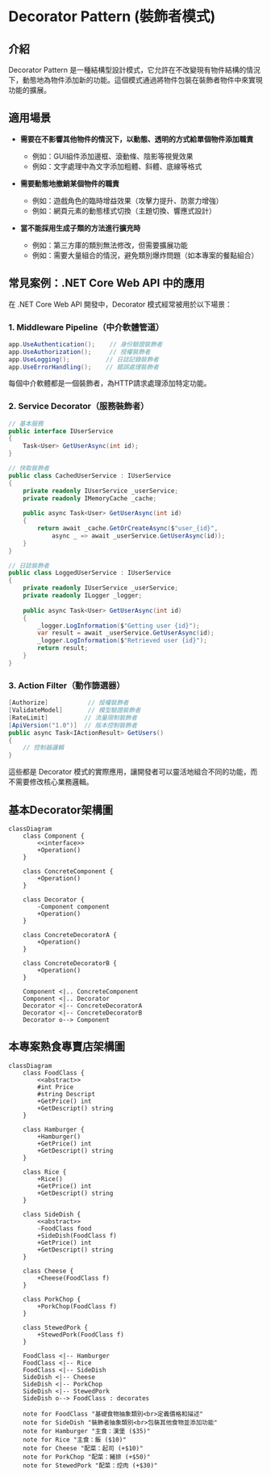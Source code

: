 # Decorator Pattern (裝飾者模式)

## 介紹

Decorator Pattern 是一種結構型設計模式，它允許在不改變現有物件結構的情況下，動態地為物件添加新的功能。這個模式通過將物件包裝在裝飾者物件中來實現功能的擴展。

## 適用場景

- **需要在不影響其他物件的情況下，以動態、透明的方式給單個物件添加職責**
  - 例如：GUI組件添加邊框、滾動條、陰影等視覺效果
  - 例如：文字處理中為文字添加粗體、斜體、底線等格式
  
- **需要動態地撤銷某個物件的職責**
  - 例如：遊戲角色的臨時增益效果（攻擊力提升、防禦力增強）
  - 例如：網頁元素的動態樣式切換（主題切換、響應式設計）
  
- **當不能採用生成子類的方法進行擴充時**
  - 例如：第三方庫的類別無法修改，但需要擴展功能
  - 例如：需要大量組合的情況，避免類別爆炸問題（如本專案的餐點組合）

## 常見案例：.NET Core Web API 中的應用

在 .NET Core Web API 開發中，Decorator 模式經常被用於以下場景：

### 1. Middleware Pipeline（中介軟體管道）
```csharp
app.UseAuthentication();    // 身份驗證裝飾者
app.UseAuthorization();     // 授權裝飾者  
app.UseLogging();          // 日誌記錄裝飾者
app.UseErrorHandling();    // 錯誤處理裝飾者
```
每個中介軟體都是一個裝飾者，為HTTP請求處理添加特定功能。

### 2. Service Decorator（服務裝飾者）
```csharp
// 基本服務
public interface IUserService
{
    Task<User> GetUserAsync(int id);
}

// 快取裝飾者
public class CachedUserService : IUserService
{
    private readonly IUserService _userService;
    private readonly IMemoryCache _cache;
    
    public async Task<User> GetUserAsync(int id)
    {
        return await _cache.GetOrCreateAsync($"user_{id}", 
            async _ => await _userService.GetUserAsync(id));
    }
}

// 日誌裝飾者
public class LoggedUserService : IUserService
{
    private readonly IUserService _userService;
    private readonly ILogger _logger;
    
    public async Task<User> GetUserAsync(int id)
    {
        _logger.LogInformation($"Getting user {id}");
        var result = await _userService.GetUserAsync(id);
        _logger.LogInformation($"Retrieved user {id}");
        return result;
    }
}
```

### 3. Action Filter（動作篩選器）
```csharp
[Authorize]           // 授權裝飾者
[ValidateModel]       // 模型驗證裝飾者
[RateLimit]          // 流量限制裝飾者
[ApiVersion("1.0")]  // 版本控制裝飾者
public async Task<IActionResult> GetUsers()
{
    // 控制器邏輯
}
```

這些都是 Decorator 模式的實際應用，讓開發者可以靈活地組合不同的功能，而不需要修改核心業務邏輯。

## 基本Decorator架構圖

```mermaid
classDiagram
    class Component {
        <<interface>>
        +Operation()
    }

    class ConcreteComponent {
        +Operation()
    }

    class Decorator {
        -Component component
        +Operation()
    }

    class ConcreteDecoratorA {
        +Operation()
    }

    class ConcreteDecoratorB {
        +Operation()
    }

    Component <|.. ConcreteComponent
    Component <|.. Decorator
    Decorator <|-- ConcreteDecoratorA
    Decorator <|-- ConcreteDecoratorB
    Decorator o--> Component

```

## 本專案熟食專賣店架構圖

```mermaid
classDiagram
    class FoodClass {
        <<abstract>>
        #int Price
        #string Descript
        +GetPrice() int
        +GetDescript() string
    }

    class Hamburger {
        +Hamburger()
        +GetPrice() int
        +GetDescript() string
    }

    class Rice {
        +Rice()
        +GetPrice() int
        +GetDescript() string
    }

    class SideDish {
        <<abstract>>
        -FoodClass food
        +SideDish(FoodClass f)
        +GetPrice() int
        +GetDescript() string
    }

    class Cheese {
        +Cheese(FoodClass f)
    }

    class PorkChop {
        +PorkChop(FoodClass f)
    }

    class StewedPork {
        +StewedPork(FoodClass f)
    }

    FoodClass <|-- Hamburger
    FoodClass <|-- Rice
    FoodClass <|-- SideDish
    SideDish <|-- Cheese
    SideDish <|-- PorkChop
    SideDish <|-- StewedPork
    SideDish o--> FoodClass : decorates

    note for FoodClass "基礎食物抽象類別<br>定義價格和描述"
    note for SideDish "裝飾者抽象類別<br>包裝其他食物並添加功能"
    note for Hamburger "主食：漢堡 ($35)"
    note for Rice "主食：飯 ($10)"
    note for Cheese "配菜：起司 (+$10)"
    note for PorkChop "配菜：豬排 (+$50)"
    note for StewedPork "配菜：焢肉 (+$30)"
```